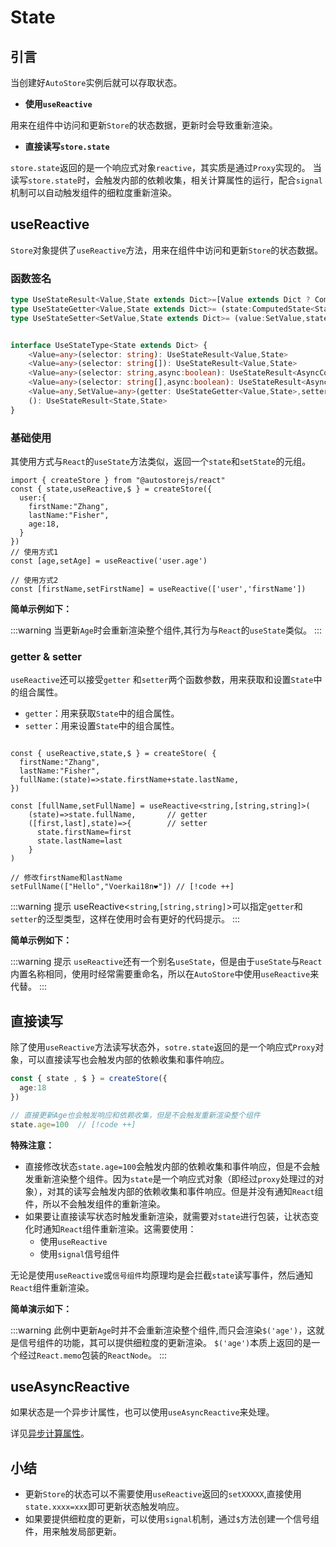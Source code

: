 # State

## 引言

当创建好`AutoStore`实例后就可以存取状态。

- **使用`useReactive`**

用来在组件中访问和更新`Store`的状态数据，更新时会导致重新渲染。

- **直接读写`store.state`**

`store.state`返回的是一个响应式对象`reactive`，其实质是通过`Proxy`实现的。
当读写`store.state`时，会触发内部的依赖收集，相关计算属性的运行，配合`signal`机制可以自动触发组件的细粒度重新渲染。

## useReactive
 

`Store`对象提供了`useReactive`方法，用来在组件中访问和更新`Store`的状态数据。



### 函数签名

```ts
type UseStateResult<Value,State extends Dict>=[Value extends Dict ? ComputedState<Value> : Value,(value:Value | ((state:ComputedState<State>)=>void))=>void]
type UseStateGetter<Value,State extends Dict>= (state:ComputedState<State>)=>Value
type UseStateSetter<SetValue,State extends Dict>= (value:SetValue,state:ComputedState<State>)=>void


interface UseStateType<State extends Dict> {
    <Value=any>(selector: string): UseStateResult<Value,State>
    <Value=any>(selector: string[]): UseStateResult<Value,State>
    <Value=any>(selector: string,async:boolean): UseStateResult<AsyncComputedValue<Value>,State>
    <Value=any>(selector: string[],async:boolean): UseStateResult<AsyncComputedValue<Value>,State>
    <Value=any,SetValue=any>(getter: UseStateGetter<Value,State>,setter?:UseStateSetter<SetValue,State>): UseStateResult<Value,State>
    (): UseStateResult<State,State>
}
```

### 基础使用

其使用方式与`React`的`useState`方法类似，返回一个`state`和`setState`的元组。

```tsx twoslash
import { createStore } from "@autostorejs/react"
const { state,useReactive,$ } = createStore({
  user:{
    firstName:"Zhang",
    lastName:"Fisher",
    age:18,
  }
})
// 使用方式1
const [age,setAge] = useReactive('user.age')  

// 使用方式2
const [firstName,setFirstName] = useReactive(['user','firstName'])  

```   

**简单示例如下：**

<demo react="store/useReactiveBase.tsx" />

:::warning
当更新`Age`时会重新渲染整个组件,其行为与`React`的`useState`类似。
:::


### getter & setter

`useReactive`还可以接受`getter` 和`setter`两个函数参数，用来获取和设置`State`中的组合属性。

- `getter`：用来获取`State`中的组合属性。
- `setter`：用来设置`State`中的组合属性。

```tsx 
 
const { useReactive,state,$ } = createStore( {
  firstName:"Zhang",
  lastName:"Fisher",
  fullName:(state)=>state.firstName+state.lastName,
})

const [fullName,setFullName] = useReactive<string,[string,string]>(
    (state)=>state.fullName,       // getter
    ([first,last],state)=>{        // setter
      state.firstName=first
      state.lastName=last
    }
)

// 修改firstName和lastName
setFullName(["Hello","Voerkai18n❤️"]) // [!code ++]

``` 


:::warning 提示
useReactive<`string`,`[string,string]`>可以指定`getter`和`setter`的泛型类型，这样在使用时会有更好的代码提示。
:::

**简单示例如下：**

<demo react="store/useReactiveGetSet.tsx" />


:::warning 提示
`useReactive`还有一个别名`useState`，但是由于`useState`与`React`内置名称相同，使用时经常需要重命名，所以在`AutoStore`中使用`useReactive`来代替。
:::


## 直接读写

除了使用`useReactive`方法读写状态外，`sotre.state`返回的是一个响应式`Proxy`对象，可以直接读写也会触发内部的依赖收集和事件响应。


```ts
const { state , $ } = createStore({
  age:18
})

// 直接更新Age也会触发响应和依赖收集，但是不会触发重新渲染整个组件
state.age=100  // [!code ++]

```

**特殊注意：**

- 直接修改状态`state.age=100`会触发内部的依赖收集和事件响应，但是不会触发重新渲染整个组件。因为`state`是一个响应式对象（即经过`proxy`处理过的对象），对其的读写会触发内部的依赖收集和事件响应。但是并没有通知`React`组件，所以不会触发组件的重新渲染。
- 如果要让直接读写状态时触发重新渲染，就需要对`state`进行包装，让状态变化时通知`React`组件重新渲染。这需要使用：
  - 使用`useReactive`
  - 使用`signal`信号组件

无论是使用`useReactive`或`信号组件`均原理均是会拦截`state`读写事件，然后通知`React`组件重新渲染。

**简单演示如下：**

<demo react="store/readWriteState.tsx" />


:::warning
此例中更新`Age`时并不会重新渲染整个组件,而只会渲染`$('age')`，这就是信号组件的功能，其可以提供细粒度的更新渲染。
`$('age')`本质上返回的是一个经过`React.memo`包装的`ReactNode`。
:::


## useAsyncReactive

如果状态是一个异步计属性，也可以使用`useAsyncReactive`来处理。

详见[异步计算属性](/guide/computed/async.md)。

## 小结

- 更新`Store`的状态可以不需要使用`useReactive`返回的`setXXXXX`,直接使用`state.xxxx=xxx`即可更新状态触发响应。
- 如果要提供细粒度的更新，可以使用`signal`机制，通过`$`方法创建一个信号组件，用来触发局部更新。


